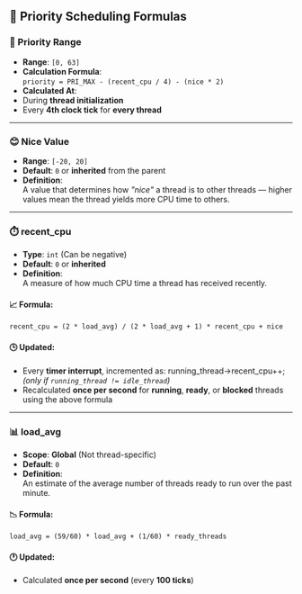 ## 🧠 Priority Scheduling Formulas

### 🔢 Priority Range
- **Range**: `[0, 63]`  
- **Calculation Formula**:  
`priority = PRI_MAX - (recent_cpu / 4) - (nice * 2)`
- **Calculated At**:
- During **thread initialization**
- Every **4th clock tick** for **every thread**

---

### 😊 Nice Value

- **Range**: `[-20, 20]`  
- **Default**: `0` or **inherited** from the parent
- **Definition**:  
A value that determines how *"nice"* a thread is to other threads — higher values mean the thread yields more CPU time to others.

---

### ⏱️ recent_cpu

- **Type**: `int` (Can be negative)  
- **Default**: `0` or **inherited**
- **Definition**:  
A measure of how much CPU time a thread has received recently.

#### 📈 Formula:
`recent_cpu = (2 * load_avg) / (2 * load_avg + 1) * recent_cpu + nice`

#### 🕒 Updated:
- Every **timer interrupt**, incremented as:
running_thread->recent_cpu++;
*(only if `running_thread != idle_thread`)*
- Recalculated **once per second** for **running**, **ready**, or **blocked** threads using the above formula

---

### 📊 load_avg

- **Scope**: **Global** (Not thread-specific)  
- **Default**: `0`
- **Definition**:  
An estimate of the average number of threads ready to run over the past minute.

#### 📉 Formula:
`load_avg = (59/60) * load_avg + (1/60) * ready_threads`

#### 🕐 Updated:
- Calculated **once per second** (every **100 ticks**)
